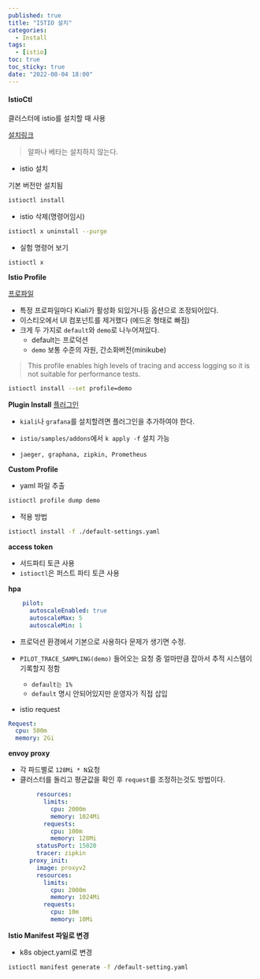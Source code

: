 ```yaml
---
published: true
title: "ISTIO 설치"
categories:
  - Install
tags:
  - [istio]
toc: true
toc_sticky: true
date: "2022-08-04 18:00"
---
```


#### IstioCtl

클러스터에 istio를 설치할 때 사용

[설치링크](https://istio.io/latest/docs/setup/getting-started/#download)

> 알파나 베타는 설치하지 않는다.

* istio 설치

기본 버전만 설치됨

```bash
istioctl install
```

* istio 삭제(명령어임시)

```bash
istioctl x uninstall --purge
```

* 실험 명령어 보기

```bash
istioctl x
```

**Istio Profile**

[프로파일](https://istio.io/latest/docs/setup/additional-setup/config-profiles/)

- 특정 프로파일마다 Kiali가 활성화 되있거나등 옵션으로 조정되어있다.
- 이스티오에서 UI 컴포넌트를 제거했다 (에드온 형태로 빠짐)
- 크게 두 가지로 `default`와 `demo`로 나누어져있다.
    - default는 프로덕션
    - `demo` 보통 수준의 자원, 간소화버전(minikube)

> This profile enables high levels of tracing and access logging so it is not suitable for performance tests.

```bash
istioctl install --set profile=demo
```

**Plugin Install**
[플러그인](https://istio.io/latest/docs/ops/integrations/)

* `kiali`나 `grafana`를 설치할려면 플러그인을 추가하여야 한다.

* `istio/samples/addons`에서 `k apply -f` 설치 가능
* `jaeger, graphana, zipkin, Prometheus`

**Custom Profile**

* yaml 파일 추출

```bash
istioctl profile dump demo
```

* 적용 방법

```bash
istioctl install -f ./default-settings.yaml
```

**access token**

* 서드파티 토큰 사용
* `istioctl`은 퍼스트 파티 토큰 사용

**hpa**

```yaml
    pilot:
      autoscaleEnabled: true
      autoscaleMax: 5
      autoscaleMin: 1
```

* 프로덕션 환경에서 기본으로 사용하다 문제가 생기면 수정.

* `PILOT_TRACE_SAMPLING(demo)` 들어오는 요청 중 얼마만큼 잡아서 추적 시스템이 기록할지 정함
    * `default는 1%`
    * `default` 명시 안되어있지만 운영자가 직접 삽입
* istio request

```yaml
Request:
  cpu: 500m
  memory: 2Gi
```

**envoy proxy**

* 각 파드별로 `128Mi * N`요청 
* 클러스터를 돌리고 평균값을 확인 후 `request`를 조정하는것도 방법이다.

```yaml
        resources:
          limits:
            cpu: 2000m
            memory: 1024Mi
          requests:
            cpu: 100m
            memory: 128Mi
        statusPort: 15020
        tracer: zipkin
      proxy_init:
        image: proxyv2
        resources:
          limits:
            cpu: 2000m
            memory: 1024Mi
          requests:
            cpu: 10m
            memory: 10Mi
```

**Istio Manifest 파일로 변경**

* k8s object.yaml로 변경

```bash
istioctl manifest generate -f /default-setting.yaml
```

